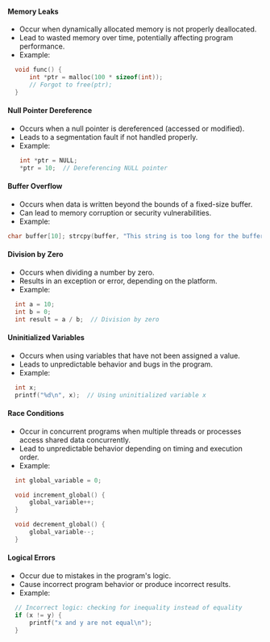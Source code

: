 #### Memory Leaks
- Occur when dynamically allocated memory is not properly deallocated.
- Lead to wasted memory over time, potentially affecting program performance.
- Example:
```c
  void func() {
      int *ptr = malloc(100 * sizeof(int));
      // Forgot to free(ptr);
  }
```
#### Null Pointer Dereference
- Occurs when a null pointer is dereferenced (accessed or modified).
- Leads to a segmentation fault if not handled properly.
- Example:
  ```c
  int *ptr = NULL;
  *ptr = 10;  // Dereferencing NULL pointer
  ```

#### Buffer Overflow
- Occurs when data is written beyond the bounds of a fixed-size buffer.
- Can lead to memory corruption or security vulnerabilities.
- Example:
```c
char buffer[10]; strcpy(buffer, "This string is too long for the buffer"); // Buffer overflow
```

#### Division by Zero
- Occurs when dividing a number by zero.
- Results in an exception or error, depending on the platform.
- Example:
```c
  int a = 10;
  int b = 0;
  int result = a / b;  // Division by zero
```
#### Uninitialized Variables
- Occurs when using variables that have not been assigned a value.
- Leads to unpredictable behavior and bugs in the program.
- Example:
```c
  int x;
  printf("%d\n", x);  // Using uninitialized variable x
```
#### Race Conditions
- Occur in concurrent programs when multiple threads or processes access shared data concurrently.
- Lead to unpredictable behavior depending on timing and execution order.
- Example:
```c
  int global_variable = 0;

  void increment_global() {
      global_variable++;
  }

  void decrement_global() {
      global_variable--;
  }
```

#### Logical Errors
- Occur due to mistakes in the program's logic.
- Cause incorrect program behavior or produce incorrect results.
- Example:
```c
  // Incorrect logic: checking for inequality instead of equality
  if (x != y) {
      printf("x and y are not equal\n");
  }
```

